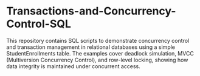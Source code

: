 # Transactions-and-Concurrency-Control-SQL
This repository contains SQL scripts to demonstrate concurrency control and transaction management in relational databases using a simple StudentEnrollments table. The examples cover deadlock simulation, MVCC (Multiversion Concurrency Control), and row-level locking, showing how data integrity is maintained under concurrent access.
